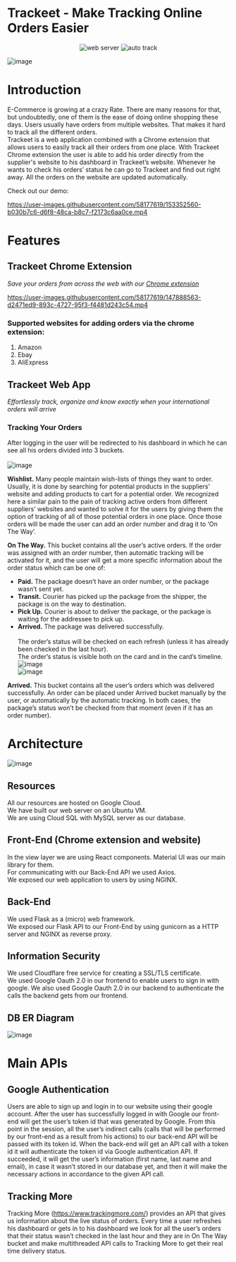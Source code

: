 # Trackeet - **Make Tracking Online Orders Easier**

<p align="center">
  <img src="https://img.shields.io/badge/autotrack-off-red.svg" alt="web server" />
  <img src="https://img.shields.io/badge/autotrack-off-red.svg" alt="auto track" />
</p>

![image](https://user-images.githubusercontent.com/58177619/147886708-d6200934-1188-43bb-ba12-2dec2930a819.png)

# Introduction

E-Commerce is growing at a crazy Rate. There are many reasons for that, but undoubtedly, one of them is the ease of doing online shopping these days. 
Users usually have orders from multiple websites. That makes it hard to track all the different orders.</br>
Trackeet is a web application combined with a Chrome extension that allows users to easily track all their orders from one place. With Trackeet Chrome extension the user is able to add his order directly from the supplier's website to his dashboard in Trackeet’s website.
Whenever he wants to check his orders’ status he can go to Trackeet and find out right away.
All the orders on the website are updated automatically.

Check out our demo:

https://user-images.githubusercontent.com/58177619/153352560-b030b7c6-d6f8-48ca-b8c7-f2173c6aa0ce.mp4

# Features

## Trackeet Chrome Extension
*Save your orders from across the web
with our [Chrome extension](https://chrome.google.com/webstore/detail/trackeet/fahklmfdcmnnbodejmnhbnkaoocaoabi?hl=en-GB)*

https://user-images.githubusercontent.com/58177619/147888563-d2471ed9-893c-4727-95f3-f4481d243c54.mp4

### Supported websites for adding orders via the chrome extension:
<ol>
  <li>Amazon</li>
  <li>Ebay</li>
  <li>AliExpress</li>
</ol>

## Trackeet Web App
*Effortlessly track, organize and know exactly when your international orders will arrive*
### Tracking Your Orders
After logging in the user will be redirected to his dashboard in which he can see all his orders divided into 3 buckets.
</br></br>
![image](https://user-images.githubusercontent.com/58177619/148172825-905b9bf4-8c1e-424d-a647-6eae723be5a8.png)

**Wishlist.** Many people maintain wish-lists of things they want to order. Usually, it is done by searching for potential products in the suppliers’ website and adding products to cart for a potential order. We recognized here a similar pain to the pain of tracking active orders from different suppliers’ websites and wanted to solve it for the users by giving them the option of tracking of all of those potential orders in one place. Once those orders will be made the user can add an order number and drag it to ‘On The Way’. 

**On The Way.** This bucket contains all the user’s active orders.
If the order was assigned with an order number, then automatic tracking will be activated for it, and the user will get a more specific information about the order status which can be one of:
- **Paid.** The package doesn’t have an order number, or the package wasn’t sent yet.
- **Transit.** Courier has picked up the package from the shipper, the package is on the way to destination.
- **Pick Up.** Courier is about to deliver the package, or the package is waiting for the addressee to pick up.
- **Arrived.** The package was delivered successfully.
</br></br>
The order’s status will be checked on each refresh (unless it has already been checked in the last hour). </br>
The order’s status is visible both on the card and in the card’s timeline.
![image](https://user-images.githubusercontent.com/58177619/153365365-746d3fdd-4753-4673-ac9d-a8a39522d196.png)     
![image](https://user-images.githubusercontent.com/58177619/153365193-82767e75-d1c3-4730-9bfe-9ebdffca3915.png)

**Arrived.** This bucket contains all the user’s orders which was delivered successfully.
An order can be placed under Arrived bucket manually by the user, or automatically by the automatic tracking. In both cases, the package’s status won’t be checked from that moment (even if it has an order number).

# Architecture
![image](https://user-images.githubusercontent.com/58177619/153365535-70d3b345-6f18-48ee-9887-7e61f9c65b6d.png)

## Resources
All our resources are hosted on Google Cloud.</br>
We have built our web server on an Ubuntu VM.</br>
We are using Cloud SQL with MySQL server as our database.</br>

## Front-End (Chrome extension and website)
In the view layer we are using React components. Material UI was our main library for them.</br>
For communicating with our Back-End API we used Axios.</br>
We exposed our web application to users by using NGINX.</br>

## Back-End
We used Flask as a (micro) web framework.</br>
We exposed our Flask API to our Front-End by using gunicorn as a HTTP server and NGINX as reverse proxy.

## Information Security
We used Cloudflare free service for creating a SSL/TLS certificate.</br>
We used Google Oauth 2.0 in our frontend to enable users to sign in with google. We also used Google Oauth 2.0 in our backend to authenticate the calls the backend gets from our frontend.

## DB ER Diagram
![image](https://user-images.githubusercontent.com/58177619/153365782-38cbb4c5-072d-4cb7-a20e-50f9fed27e05.png)


# Main APIs
## Google Authentication
Users are able to sign up and login in to our website using their google account. 
After the user has successfully logged in with Google our front-end will get the user’s token id that was generated by Google. From this point in the session, all the user’s indirect calls (calls that will be performed by our front-end as a result from his actions) to our back-end API will be passed with its token id.
When the back-end will get an API call with a token id it will authenticate the token id via Google authentication API. If succeeded, it will get the user’s information (first name, last name and email), in case it wasn’t stored in our database yet, and then it will make the necessary actions in accordance to the given API call.
## Tracking More
Tracking More (https://www.trackingmore.com/) provides an API that gives us information about the live status of orders. Every time a user refreshes his dashboard or gets in to his dashboard we look for all the user’s orders that their status wasn’t checked in the last hour and they are in On The Way bucket and make multithreaded API calls to Tracking More to get their real time delivery status. 

